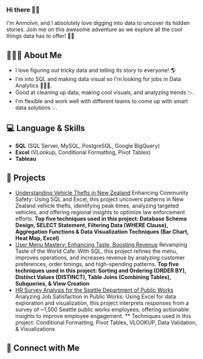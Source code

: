 ### Hi there 👋🏾
I'm Anmolvir, and I absolutely love digging into data to uncover its hidden stories. Join me on this awesome adventure as we explore all the cool things data has to offer! 🚀💡

## 🙋🏾‍♀️ About Me
- I love figuring out tricky data and telling its story to everyone! 🌎 
- I'm into SQL and making data visual so I'm looking for jobs in Data Analytics 👩🏾‍💻. 
- Good at cleaning up data, making cool visuals, and analyzing trends 📉.
- I'm flexible and work well with different teams to come up with smart data solutions 💡.

## 💻 Language & Skills
- **SQL** (SQL Server, MySQL, PostgreSQL, Google BigQuery)
- **Excel** (VLookup, Conditional Formatting, Pivot Tables)
- **Tableau**

## 🚀 Projects
- [Understanding Vehicle Thefts in New Zealand](https://github.com/anmolvir-kaur/MotorVehicleTheftsAnalysis/blob/main/README.md) Enhancing Community Safety: Using SQL and Excel, this project uncovers patterns in New Zealand vehicle thefts, identifying peak times, analyzing targeted vehicles, and offering regional insights to optimize law enforcement efforts. **Top five techniques used in this project: Database Schema Design, SELECT Statement, Filtering Data (WHERE Clause), Aggregation Functions & Data Visualization Techniques (Bar Chart, Heat Map, Excel)**
- [User Menu Mastery: Enhancing Taste, Boosting Revenue](https://github.com/anmolvir-kaur/TasteoftheWorldCafeMenuAnalysis/blob/main/README.md) Revamping Taste of the World Cafe: With SQL, this project refines the menu, improves operations, and increases revenue by analyzing customer preferences, order timings, and high-spending patterns. **Top five techniques used in this project: Sorting and Ordering (ORDER BY), Distinct Values (DISTINCT), Table Joins (Combining Tables), Subqueries, & View Creation**
- [HR Survey Analysis for the Seattle Department of Public Works](https://github.com/anmolvir-kaur/HRSurveyAnalysis/blob/main/README.md) Analyzing Job Satisfaction in Public Works: Using Excel for data exploration and visualization, this project interprets responses from a survey of ~1,500 Seattle public works employees, offering actionable insights to improve employee engagement. ** Techniques used in this project: Conditional Formatting, Pivot Tables, VLOOKUP, Data Validation, & Visualizations  
  
## 🤝 Connect with Me



